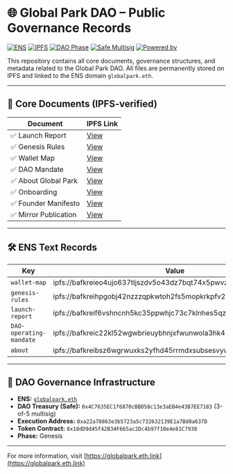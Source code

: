 # 🌐 Global Park DAO – Public Governance Records

[![ENS](https://img.shields.io/badge/ENS-globalpark.eth-6f42c1?style=flat-square&logo=ethereum)](https://app.ens.domains/name/globalpark.eth)
[![IPFS](https://img.shields.io/badge/IPFS-Documents-blue?style=flat-square&logo=ipfs)](https://gateway.pinata.cloud/ipfs/bafkreif6vshncnh5kc35ppwhjc73c7klnhes5qzc3ya6t4ncklvfrz5zge)
[![DAO Phase](https://img.shields.io/badge/DAO_Phase-Genesis-brightgreen?style=flat-square)](https://github.com/GPARKPRO/GlobalPark-DAO/tree/main/docs)
[![Safe Multisig](https://img.shields.io/badge/Safe_Multisig-3_of_5-orange?style=flat-square&logo=gnosis)](https://app.safe.global/eth:0x4C7635EC1f6870cBBD58c13e3aEB4e43B7EE7183)
[![Powered by](https://img.shields.io/badge/Powered_by-GPARK_Token-purple?style=flat-square&logo=ethereum)](https://etherscan.io/token/0x18dD9d45f42B34F665ac2Dc4b97f10e4e81C7938)

This repository contains all core documents, governance structures, and metadata related to the Global Park DAO. All files are permanently stored on IPFS and linked to the ENS domain `globalpark.eth`.

---

## 📄 Core Documents (IPFS-verified)

| Document               | IPFS Link |
|------------------------|-----------|
| ✅ Launch Report        | [View](https://gateway.pinata.cloud/ipfs/bafkreif6vshncnh5kc35ppwhjc73c7klnhes5qzc3ya6t4ncklvfrz5zge) |
| ✅ Genesis Rules        | [View](https://gateway.pinata.cloud/ipfs/bafkreihpgobj42nzzzqpkwtoh2fs5mopkrkpfv2iluvbdzfml6uptuzsku) |
| ✅ Wallet Map           | [View](https://gateway.pinata.cloud/ipfs/bafkreieo4ujo637tljszdv5o43dz7bqt74x5pwvzj6kjwmbn4rtrc3igfm) |
| ✅ DAO Mandate          | [View](https://gateway.pinata.cloud/ipfs/bafkreic22kl52wgwbrieuybhnjxfwunwola3hk47vldpjtw3jsqmkhqsgi) |
| ✅ About Global Park    | [View](https://gateway.pinata.cloud/ipfs/bafkreibsz6wgrwuxks2yfhd45rrmdxsubsesvywyajchflyrfrtxy5kj2m) |
| ✅ Onboarding           | [View](https://gateway.pinata.cloud/ipfs/bafkreibvhjlskglq7hb6zzpooeo7fw63fj7l44zb3tpgdnwmib3vgjynme) |
| ✅ Founder Manifesto    | [View](https://gateway.pinata.cloud/ipfs/bafkreihdrgjecfwjjmz4ot3hzuw6xi5mopjokpzddhkykuzwwhhxd44gya) |
| ✅ Mirror Publication    | [View](https://mirror.xyz/globalpark.eth/7DWxDd_-QHu5DntjY19dAXr0JR4pG-_liFIkqWF45qU) |
---

## 🛠 ENS Text Records

| Key                  | Value |
|----------------------|-------|
| `wallet-map`         | ipfs://bafkreieo4ujo637tljszdv5o43dz7bqt74x5pwvzj6kjwmbn4rtrc3igfm |
| `genesis-rules`      | ipfs://bafkreihpgobj42nzzzqpkwtoh2fs5mopkrkpfv2iluvbdzfml6uptuzsku |
| `launch-report`      | ipfs://bafkreif6vshncnh5kc35ppwhjc73c7klnhes5qzc3ya6t4ncklvfrz5zge |
| `DAO-operating-mandate` | ipfs://bafkreic22kl52wgwbrieuybhnjxfwunwola3hk47vldpjtw3jsqmkhqsgi |
| `about`              | ipfs://bafkreibsz6wgrwuxks2yfhd45rrmdxsubsesvywyajchflyrfrtxy5kj2m |

---

## 🔐 DAO Governance Infrastructure

- **ENS:** [`globalpark.eth`](https://app.ens.domains/name/globalpark.eth)
- **DAO Treasury (Safe):** `0x4C7635EC1f6870cBBD58c13e3aEB4e43B7EE7183` (3-of-5 multisig)
- **Execution Address:** `0xa22a70863e3b5723a5c732632139E1a7Bd0a637D`
- **Token Contract:** `0x18dD9d45f42B34F665ac2Dc4b97f10e4e81C7938`
- **Phase:** Genesis

---

For more information, visit [https://globalpark.eth.link](https://globalpark.eth.link)
